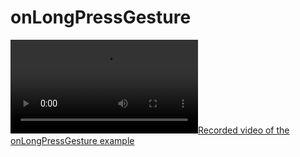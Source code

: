 
# onLongPressGesture
[![Recorded video of the onLongPressGesture example](RecordedVideos/onLongPressGesture.mp4)](RecordedVideos/onLongPressGesture.mp4)